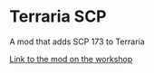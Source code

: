 # Terraria SCP
A mod that adds SCP 173 to Terraria

[Link to the mod on the workshop](https://steamcommunity.com/sharedfiles/filedetails/?id=2987736158)
